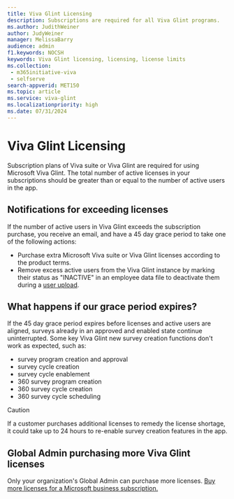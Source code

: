 ```yaml
---
title: Viva Glint Licensing
description: Subscriptions are required for all Viva Glint programs. 
ms.author: JudithWeiner
author: JudyWeiner
manager: MelissaBarry
audience: admin
f1.keywords: NOCSH
keywords: Viva Glint licensing, licensing, license limits 
ms.collection: 
 - m365initiative-viva
 - selfserve
search-appverid: MET150
ms.topic: article
ms.service: viva-glint
ms.localizationpriority: high
ms.date: 07/31/2024
---
```


# Viva Glint Licensing

Subscription plans of Viva suite or Viva Glint are required for using Microsoft Viva Glint. The total number of active licenses in your subscriptions should be greater than or equal to the number of active users in the app. 

## Notifications for exceeding licenses

If the number of active users in Viva Glint exceeds the subscription purchase, you receive an email, and have a 45 day grace period to take one of the following actions:

- Purchase extra Microsoft Viva suite or Viva Glint licenses according to the product terms. 
- Remove excess active users from the Viva Glint instance by marking their status as "INACTIVE" in an employee data file to deactivate them during a [user upload](upload-employee-attributes.md).

## What happens if our grace period expires?

If the 45 day grace period expires before licenses and active users are aligned, surveys already in an approved and enabled state continue uninterrupted. Some key Viva Glint new survey creation functions don't work as expected, such as:
- survey program creation and approval
- survey cycle creation
- survey cycle enablement
- 360 survey program creation
- 360 survey cycle creation
- 360 survey cycle scheduling

>[!CAUTION]
>If a customer purchases additional licenses to remedy the license shortage, it could take up to 24 hours to re-enable survey creation features in the app.

## Global Admin purchasing more Viva Glint licenses

Only your organization's Global Admin can purchase more licenses. [Buy more licenses for a Microsoft business subscription.](/microsoft-365/commerce/licenses/buy-licenses)
